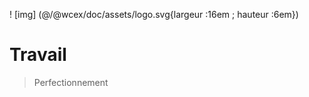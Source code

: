 <!--DESC: {"icon":"explore"} -->
! [img] (@/@wcex/doc/assets/logo.svg{largeur :16em ; hauteur :6em})
# Travail
> Perfectionnement
